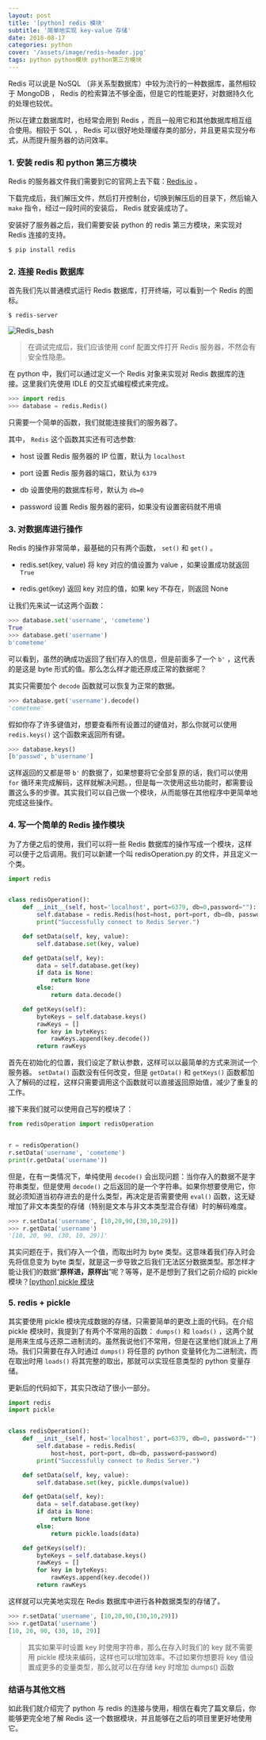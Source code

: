 ```yaml
---
layout: post
title: '[python] redis 模块'
subtitle: '简单地实现 key-value 存储'
date: 2018-08-17
categories: python
cover: '/assets/image/redis-header.jpg'
tags: python python模块 python第三方模块
---
```


Redis 可以说是 NoSQL （非关系型数据库）中较为流行的一种数据库，虽然相较于 MongoDB ， Redis 的检索算法不够全面，但是它的性能更好，对数据持久化的处理也较优。

所以在建立数据库时，也经常会用到 Redis ，而且一般用它和其他数据库相互组合使用。相较于 SQL ， Redis 可以很好地处理缓存类的部分，并且更易实现分布式，从而提升服务器的访问效率。

### 1. 安装 redis 和 python 第三方模块

Redis 的服务器文件我们需要到它的官网上去下载：[Redis.io](https://redis.io) 。

下载完成后，我们解压文件，然后打开控制台，切换到解压后的目录下，然后输入 `make` 指令，经过一段时间的安装后， Redis 就安装成功了。

安装好了服务器之后，我们需要安装 python 的 redis 第三方模块，来实现对 Redis 连接的支持。

```bash
$ pip install redis
```

### 2. 连接 Redis 数据库

首先我们先以普通模式运行 Redis 数据库，打开终端，可以看到一个 Redis 的图标。

```bash
$ redis-server
```

![Redis_bash](/assets/image/redis-1.png)

> 在调试完成后，我们应该使用 conf 配置文件打开 Redis 服务器，不然会有安全性隐患。

在 python 中，我们可以通过定义一个 Redis 对象来实现对 Redis 数据库的连接。这里我们先使用 IDLE 的交互式编程模式来完成。

```python
>>> import redis
>>> database = redis.Redis()
```

只需要一个简单的函数，我们就能连接我们的服务器了。

其中， `Redis` 这个函数其实还有可选参数:

-   host
    设置 Redis 服务器的 IP 位置，默认为 `localhost`

-   port
    设置 Redis 服务器的端口，默认为 `6379`

-   db
    设置使用的数据库标号，默认为 `db=0`

-   password
    设置 Redis 服务器的密码，如果没有设置密码就不用填

### 3. 对数据库进行操作

Redis 的操作非常简单，最基础的只有两个函数， `set()` 和 `get()` 。

-   redis.set(key, value)
    将 key 对应的值设置为 value ，如果设置成功就返回 `True`

-   redis.get(key)
    返回 key 对应的值，如果 key 不存在，则返回 None

让我们先来试一试这两个函数：

```python
>>> database.set('username', 'cometeme')
True
>>> database.get('username')
b'cometeme'
```

可以看到，虽然的确成功返回了我们存入的信息，但是前面多了一个 `b'` ，这代表的是这是 byte 形式的值。那么怎么样才能还原成正常的数据呢？

其实只需要加个 `decode` 函数就可以恢复为正常的数据。

```python
>>> database.get('username').decode()
'cometeme'
```

假如你存了许多键值对，想要查看所有设置过的键值对，那么你就可以使用 `redis.keys()` 这个函数来返回所有键。

```python
>>> database.keys()
[b'passwd', b'username']
```

这样返回的又都是带 `b'` 的数据了，如果想要将它全部复原的话，我们可以使用 `for` 循环来完成解码，这样就解决问题。，但是每一次使用这些功能时，都需要设置这么多的步骤。其实我们可以自己做一个模块，从而能够在其他程序中更简单地完成这些操作。

### 4. 写一个简单的 Redis 操作模块

为了方便之后的使用，我们可以将一些 Redis 数据库的操作写成一个模块，这样可以便于之后调用。我们可以新建一个叫 redisOperation.py 的文件，并且定义一个类。

```python
import redis


class redisOperation():
    def __init__(self, host='localhost', port=6379, db=0,password=""):
        self.database = redis.Redis(host=host, port=port, db=db, password=password)
        print("Successfully connect to Redis Server.")

    def setData(self, key, value):
        self.database.set(key, value)

    def getData(self, key):
        data = self.database.get(key)
        if data is None:
            return None
        else:
            return data.decode()

    def getKeys(self):
        byteKeys = self.database.keys()
        rawKeys = []
        for key in byteKeys:
            rawKeys.append(key.decode())
        return rawKeys
```

首先在初始化的位置，我们设定了默认参数，这样可以以最简单的方式来测试一个服务器。 `setData()` 函数没有任何改变，但是 `getData()` 和 `getKeys()` 函数都加入了解码的过程，这样只需要调用这个函数就可以直接返回原始值，减少了重复的工作。

接下来我们就可以使用自己写的模块了：

```python
from redisOperation import redisOperation


r = redisOperation()
r.setData('username', 'cometeme')
print(r.getData('username'))
```

但是，在有一类情况下，单纯使用 `decode()` 会出现问题：当你存入的数据不是字符串类型，但是使用 `decode()` 之后返回的是一个字符串。如果你想要使用它，你就必须知道当初存进去的是什么类型，再决定是否需要使用 `eval()` 函数，这无疑增加了非文本类型的存储（特别是文本与非文本类型混合存储）时的解码难度。

```python
>>> r.setData('username', [10,20,90,(30,10,29)])
>>> r.getData('username')
'[10, 20, 90, (30, 10, 29)]'
```

其实问题在于，我们存入一个值，而取出时为 byte 类型。这意味着我们存入时会先将信息变为 byte 类型，就是这一步导致之后我们无法区分数据类型。那怎样才能让我们的数据“**原样进，原样出**”呢？等等，是不是想到了我们之前介绍的 pickle 模块？[[python] pickle 模块](/python/2018/08/python-pickle模块.html)

### 5. redis + pickle

其实要使用 pickle 模块完成数据的存储，只需要简单的更改上面的代码。在介绍 pickle 模块时，我提到了有两个不常用的函数： `dumps()` 和 `loads()` ，这两个就是用来生成与还原二进制流的。虽然我说他们不常用，但是在这里他们就派上了用场。我们只需要在存入时通过 `dumps()` 将任意的 python 变量转化为二进制流，而在取出时用 `loads()` 将其完整的取出，那就可以实现任意类型的 python 变量存储。

更新后的代码如下，其实只改动了很小一部分。

```python
import redis
import pickle


class redisOperation():
    def __init__(self, host='localhost', port=6379, db=0, password=""):
        self.database = redis.Redis(
            host=host, port=port, db=db, password=password)
        print("Successfully connect to Redis Server.")

    def setData(self, key, value):
        self.database.set(key, pickle.dumps(value))

    def getData(self, key):
        data = self.database.get(key)
        if data is None:
            return None
        else:
            return pickle.loads(data)

    def getKeys(self):
        byteKeys = self.database.keys()
        rawKeys = []
        for key in byteKeys:
            rawKeys.append(key.decode())
        return rawKeys
```

这样就可以完美地实现在 Redis 数据库中进行各种数据类型的存储了。

```python
>>> r.setData('username', [10,20,90,(30,10,29)])
>>> r.getData('username')
[10, 20, 90, (30, 10, 29)]
```

> 其实如果平时设置 key 时使用字符串，那么在存入时我们的 key 就不需要用 pickle 模块来编码，这样也可以增加效率。不过如果你想要将 key 值设置成更多的变量类型，那么就可以在存储 key 时增加 dumps() 函数

### 结语与其他文档

如此我们就介绍完了 python 与 redis 的连接与使用，相信在看完了篇文章后，你能够更完全地了解 Redis 这一个数据模块，并且能够在之后的项目里更好地使用它。
